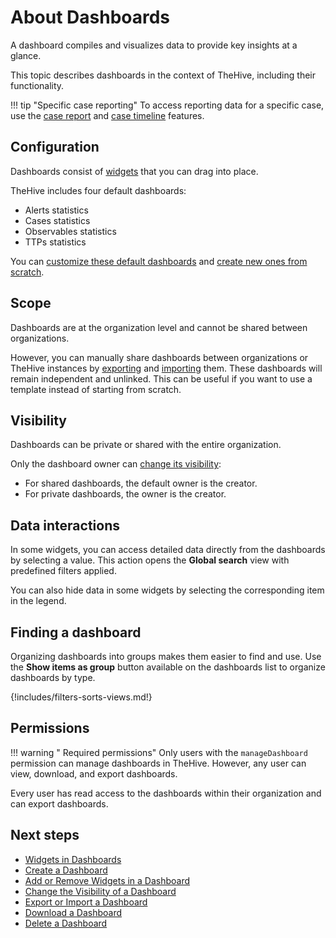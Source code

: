 # About Dashboards

A dashboard compiles and visualizes data to provide key insights at a glance.

This topic describes dashboards in the context of TheHive, including their functionality.

!!! tip "Specific case reporting"
    To access reporting data for a specific case, use the [case report](../../analyst-corner/cases/case-reports/about-case-reports.md) and [case timeline](../cases/case-timelines/about-case-timelines.md) features.

## Configuration

Dashboards consist of [widgets](widgets-dashboards.md) that you can drag into place.

TheHive includes four default dashboards: 

* Alerts statistics
* Cases statistics
* Observables statistics
* TTPs statistics

You can [customize these default dashboards](add-remove-widgets-dashboard.md) and [create new ones from scratch](create-a-dashboard.md).

## Scope

Dashboards are at the organization level and cannot be shared between organizations.

However, you can manually share dashboards between organizations or TheHive instances by [exporting](export-import-a-dashboard.md#export-a-dashboard) and [importing](export-import-a-dashboard.md#import-a-dashboard) them. These dashboards will remain independent and unlinked. This can be useful if you want to use a template instead of starting from scratch.

## Visibility

Dashboards can be private or shared with the entire organization.

Only the dashboard owner can [change its visibility](change-visibility-of-a-dashboard.md):

* For shared dashboards, the default owner is the creator.
* For private dashboards, the owner is the creator.

## Data interactions

In some widgets, you can access detailed data directly from the dashboards by selecting a value. This action opens the **Global search** view with predefined filters applied.

You can also hide data in some widgets by selecting the corresponding item in the legend.

## Finding a dashboard

Organizing dashboards into groups makes them easier to find and use. Use the **Show items as group** button available on the dashboards list to organize dashboards by type.

{!includes/filters-sorts-views.md!}

## Permissions

!!! warning "<!-- md:version 5.4 --> Required permissions"
    Only users with the `manageDashboard` permission can manage dashboards in TheHive. However, any user can view, download, and export dashboards.

Every user has read access to the dashboards within their organization and can export dashboards.

<h2>Next steps</h2>

* [Widgets in Dashboards](widgets-dashboards.md)
* [Create a Dashboard](create-a-dashboard.md)
* [Add or Remove Widgets in a Dashboard](add-remove-widgets-dashboard.md)
* [Change the Visibility of a Dashboard](change-visibility-of-a-dashboard.md)
* [Export or Import a Dashboard](export-import-a-dashboard.md)
* [Download a Dashboard](download-a-dashboard.md)
* [Delete a Dashboard](delete-a-dashboard.md)